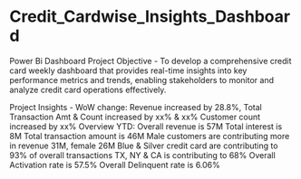 # Credit_Cardwise_Insights_Dashboard
Power Bi Dashboard
Project Objective - To develop a comprehensive credit
card weekly dashboard that
provides real-time insights into key
performance metrics and trends,
enabling stakeholders to monitor
and analyze credit card operations
effectively.

Project Insights - WoW change:
 Revenue increased by 28.8%,
 Total Transaction Amt & Count increased by xx% & xx%
 Customer count increased by xx%
Overview YTD:
 Overall revenue is 57M
 Total interest is 8M
 Total transaction amount is 46M
 Male customers are contributing more in revenue 31M, female 26M
 Blue & Silver credit card are contributing to 93% of overall
transactions
 TX, NY & CA is contributing to 68%
 Overall Activation rate is 57.5%
 Overall Delinquent rate is 6.06%
